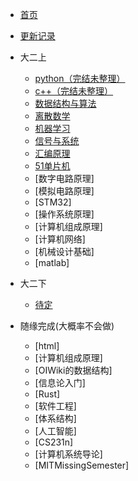 * [首页]()
* [更新记录](md/essay/更新记录.md)

* 大二上
    * [python（完结未整理）](md/essay/python.md)   
    * [c++（完结未整理）](md/essay/c++.md)
    * [数据结构与算法](md/essay/数据结构与算法.md)
    * [离散数学](md/essay/离散数学.md)
    * [机器学习](md/essay/机器学习.md)
    * [信号与系统](md/essay/信号与系统.md)
    * [汇编原理](md/essay/汇编.md)
    * [51单片机](md/essay/51单片机.md)
    * [数字电路原理]
    * [模拟电路原理]
    * [STM32]
    * [操作系统原理]
    * [计算机组成原理]
    * [计算机网络]
    * [机械设计基础]
    * [matlab]

* 大二下
    * [待定]()

* 随缘完成(大概率不会做)
    * [html]
    * [计算机组成原理]
    * [OIWiki的数据结构]
    * [信息论入门]
    * [Rust]
    * [软件工程]
    * [体系结构]
    * [人工智能]
    * [CS231n]
    * [计算机系统导论]
    * [MITMissingSemester]
  